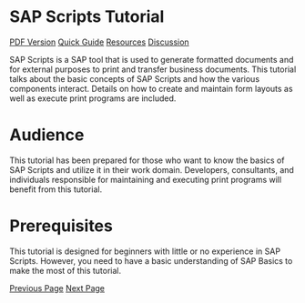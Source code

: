 # SAP Scripts Tutorial
[PDF Version](../sap_scripts/sap_scripts_pdf_version.md)
[Quick Guide](../sap_scripts/sap_scripts_quick_guide.md)
[Resources](../sap_scripts/sap_scripts_useful_resources.md)
[Discussion](../sap_scripts/sap_scripts_discussion.md)

SAP Scripts is a SAP tool that is used to generate formatted documents and for external purposes to print and transfer business documents. This tutorial talks about the basic concepts of SAP Scripts and how the various components interact. Details on how to create and maintain form layouts as well as execute print programs are included.

# Audience
This tutorial has been prepared for those who want to know the basics of SAP Scripts and utilize it in their work domain. Developers, consultants, and individuals responsible for maintaining and executing print programs will benefit from this tutorial.

# Prerequisites
This tutorial is designed for beginners with little or no experience in SAP Scripts. However, you need to have a basic understanding of SAP Basics to make the most of this tutorial.


[Previous Page](../sap_scripts/index.md) [Next Page](../sap_scripts/sap_scripts_overview.md) 
